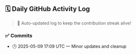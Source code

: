 ## 🗓️ Daily GitHub Activity Log

> 🤖 Auto-updated log to keep the contribution streak alive!

### ✅ Commits

- 🕒 2025-05-09 17:09 UTC — Minor updates and cleanup

